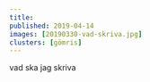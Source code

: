 ```yaml
---
title:
published: 2019-04-14
images: [20190330-vad-skriva.jpg]
clusters: [gömris]
---
```


vad ska jag skriva
